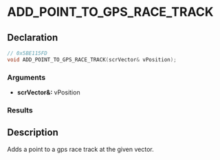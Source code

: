 # ADD_POINT_TO_GPS_RACE_TRACK

## Declaration
```cpp
// 0x5BE115FD
void ADD_POINT_TO_GPS_RACE_TRACK(scrVector& vPosition);
```

### Arguments
- **scrVector&:** vPosition

### Results

## Description
Adds a point to a gps race track at the given vector.